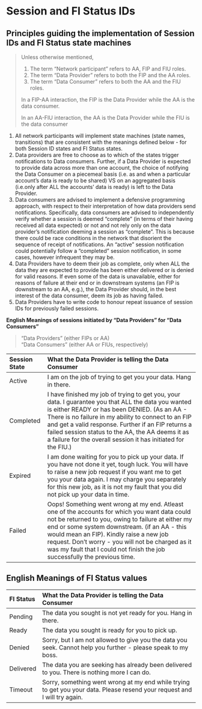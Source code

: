 # Session and FI Status IDs

## Principles guiding the implementation of Session IDs and FI Status state machines

> Unless otherwise mentioned,
>
> 1. The term “Network participant” refers to AA, FIP and FIU roles.
> 2. The term “Data Provider” refers to both the FIP and the AA roles.
> 3. The term “Data Consumer” refers to both the AA and the FIU roles.
>
> In a FIP-AA interaction, the FIP is the Data Provider while the AA is the data consumer.
>
> In an AA-FIU interaction, the AA is the Data Provider while the FIU is the data consumer

1. All network participants will implement state machines \(state names, transitions\) that are consistent with the meanings defined below - for both Session ID states and FI Status states.
2. Data providers are free to choose as to which of the states trigger notifications to Data consumers. Further, if a Data Provider is expected to provide data across more than one account, the choice of notifying the Data Consumer on a piecemeal basis \(i.e. as and when a particular account’s data is ready to be shared\) VS on an aggregated basis \(i.e.only after ALL the accounts’ data is ready\) is left to the Data Provider.
3. Data consumers are advised to implement a defensive programming approach, with respect to their interpretation of how data providers send notifications. Specifically, data consumers are advised to independently verify whether a session is deemed “complete” \(in terms of their having received all data expected\) or not and not rely only on the data provider’s notification deeming a session as “complete”. This is because there could be race conditions in the network that disorient the sequence of receipt of notifications. An “active” session notification could potentially follow a “completed” session notification, in some cases, however infrequent they may be.
4. Data Providers have to deem their job as complete, only when ALL the data they are expected to provide has been either delivered or is denied for valid reasons. If even some of the data is unavailable, either for reasons of failure at their end or in downstream systems \(an FIP is downstream to an AA, e.g.\), the Data Provider should, in the best interest of the data consumer, deem its job as having failed.
5. Data Providers have to write code to honour repeat issuance of session IDs for previously failed sessions.

**English Meanings of sessions initiated by “Data Providers” for “Data Consumers”**

> “Data Providers” \(either FIPs or AA\)  
> “Data Consumers” \(either AA or FIUs, respectively\)

| **Session State** | **What the Data Provider is telling the Data Consumer** |
| :--- | :--- |
| Active | I am on the job of trying to get you your data. Hang in there. |
| Completed | I have finished my job of trying to get you, your data. I guarantee you that ALL the data you wanted is either READY or has been DENIED. \(As an AA - There is no failure in my ability to connect to an FIP and get a valid response. Further if an FIP returns a failed session status to the AA, the AA deems it as a failure for the overall session it has initiated for the FIU.\) |
| Expired | I am done waiting for you to pick up your data. If you have not done it yet, tough luck. You will have to raise a new job request if you want me to get you your data again. I may charge you separately for this new job, as it is not my fault that you did not pick up your data in time. |
| Failed | Oops! Something went wrong at my end. Atleast one of the accounts for which you want data could not be returned to you, owing to failure at either my end or some system downstream. \(if an AA - this would mean an FIP\). Kindly raise a new job request. Don’t worry - you will not be charged as it was my fault that I could not finish the job successfully the previous time. |

## English Meanings of FI Status values

| **FI Status** | **What the Data Provider is telling the Data Consumer** |
| :--- | :--- |
| Pending | The data you sought is not yet ready for you. Hang in there. |
| Ready | The data you sought is ready for you to pick up. |
| Denied | Sorry, but I am not allowed to give you the data you seek. Cannot help you further - please speak to my boss. |
| Delivered | The data you are seeking has already been delivered to you. There is nothing more I can do. |
| Timeout | Sorry, something went wrong at my end while trying to get you your data. Please resend your request and I will try again. |

